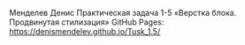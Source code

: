 Менделев Денис Практическая задача 1-5 «Верстка блока. Продвинутая стилизация» GitHub Pages: https://denismendelev.github.io/Tusk_1.5/
